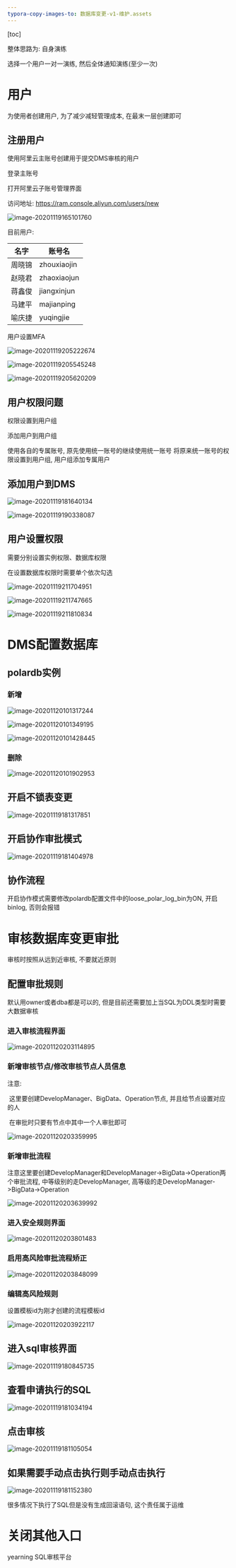 ```yaml
---
typora-copy-images-to: 数据库变更-v1-维护.assets
---
```


[toc]

整体思路为: 自身演练

选择一个用户一对一演练, 然后全体通知演练(至少一次)

# 用户

为使用者创建用户, 为了减少减轻管理成本, 在最末一层创建即可

## 注册用户

使用阿里云主账号创建用于提交DMS审核的用户

登录主账号

打开阿里云子账号管理界面

访问地址: https://ram.console.aliyun.com/users/new

![image-20201119165101760](数据库变更-v1-维护.assets/image-20201119165101760.png)

目前用户: 

| 名字   | 账号名      |
| ------ | ----------- |
| 周晓锦 | zhouxiaojin |
| 赵晓君 | zhaoxiaojun |
| 蒋鑫俊 | jiangxinjun |
| 马建平 | majianping  |
| 喻庆捷 | yuqingjie   |

用户设置MFA

![image-20201119205222674](数据库变更-v1-维护.assets/image-20201119205222674.png)

![image-20201119205545248](数据库变更-v1-维护.assets/image-20201119205545248.png)

![image-20201119205620209](数据库变更-v1-维护.assets/image-20201119205620209.png)



## 用户权限问题

权限设置到用户组

添加用户到用户组

使用各自的专属账号, 原先使用统一账号的继续使用统一账号
将原来统一账号的权限设置到用户组, 用户组添加专属用户

## 添加用户到DMS

![image-20201119181640134](数据库变更-v1-维护.assets/image-20201119181640134.png)

![image-20201119190338087](数据库变更-v1-维护.assets/image-20201119190338087.png)

## 用户设置权限

需要分别设置实例权限、数据库权限

在设置数据库权限时需要单个依次勾选

![image-20201119211704951](数据库变更-v1-维护.assets/image-20201119211704951.png)

![image-20201119211747665](数据库变更-v1-维护.assets/image-20201119211747665.png)



![image-20201119211810834](数据库变更-v1-维护.assets/image-20201119211810834.png)



# DMS配置数据库

## polardb实例

### 新增

![image-20201120101317244](数据库变更-v1-维护.assets/image-20201120101317244.png)

![image-20201120101349195](数据库变更-v1-维护.assets/image-20201120101349195.png)

![image-20201120101428445](数据库变更-v1-维护.assets/image-20201120101428445.png)



### 删除

![image-20201120101902953](数据库变更-v1-维护.assets/image-20201120101902953.png)

## 开启不锁表变更

![image-20201119181317851](数据库变更-v1-维护.assets/image-20201119181317851.png)

## 开启协作审批模式

![image-20201119181404978](数据库变更-v1-维护.assets/image-20201119181404978.png)

## 协作流程

开启协作模式需要修改polardb配置文件中的loose_polar_log_bin为ON, 开启binlog, 否则会报错



# 审核数据库变更审批

审核时按照从远到近审核, 不要就近原则

## 配置审批规则

默认用owner或者dba都是可以的, 但是目前还需要加上当SQL为DDL类型时需要大数据审核

### 进入审核流程界面

![image-20201120203114895](数据库变更-v1-维护.assets/image-20201120203114895.png)

### 新增审核节点/修改审核节点人员信息

注意: 

​	这里要创建DevelopManager、BigData、Operation节点, 并且给节点设置对应的人

​	在审批时只要有节点中其中一个人审批即可

![image-20201120203359995](数据库变更-v1-维护.assets/image-20201120203359995.png)



### 新增审批流程

注意这里要创建DevelopManager和DevelopManager->BigData->Operation两个审批流程, 中等级别的走DevelopManager, 高等级的走DevelopManager->BigData->Operation

![image-20201120203639992](数据库变更-v1-维护.assets/image-20201120203639992.png)

### 进入安全规则界面

![image-20201120203801483](数据库变更-v1-维护.assets/image-20201120203801483.png)

### 启用高风险审批流程矫正

![image-20201120203848099](数据库变更-v1-维护.assets/image-20201120203848099.png)

### 编辑高风险规则

设置模板id为刚才创建的流程模板id

![image-20201120203922117](数据库变更-v1-维护.assets/image-20201120203922117.png)

## 进入sql审核界面

![image-20201119180845735](数据库变更-v1-维护.assets/image-20201119180845735.png)

## 查看申请执行的SQL

![image-20201119181034194](数据库变更-v1-维护.assets/image-20201119181034194.png)

## 点击审核

![image-20201119181105054](数据库变更-v1-维护.assets/image-20201119181105054.png)

## 如果需要手动点击执行则手动点击执行

![image-20201119181152380](数据库变更-v1-维护.assets/image-20201119181152380.png)



很多情况下执行了SQL但是没有生成回滚语句, 这个责任属于运维

# 关闭其他入口

yearning SQL审核平台